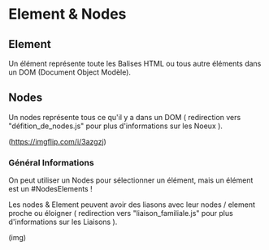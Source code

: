 # Element & Nodes

## Element

Un élément représente toute les Balises HTML ou tous autre éléments dans un DOM (Document Object Modèle).

## Nodes

Un nodes représente tous ce qu'il y a dans un DOM ( redirection vers "défition_de_nodes.js" pour plus d'informations sur les Noeux ).

(https://imgflip.com/i/3azgzj)

### Général Informations

On peut utiliser un Nodes pour sélectionner un élément, mais un élément est un #NodesElements !

Les nodes & Element peuvent avoir des liasons avec leur nodes / element proche ou éloigner ( redirection vers "liaison_familiale.js" pour plus d'informations sur les Liaisons ).

(img)
